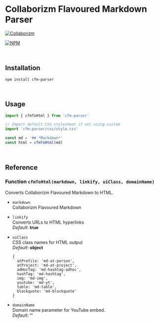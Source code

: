 # Collaborizm Flavoured Markdown Parser

[![Collaborizm](https://img.shields.io/badge/Collaborizm-Join%20now-blue.svg)](https://www.collaborizm.com/)   

[![NPM](https://nodei.co/npm/cfm-parser.png?mini=true)](https://nodei.co/npm/cfm-parser)


&nbsp;

## Installation
```
npm install cfm-parser
```

&nbsp;

## Usage

```js
import { cfmToHtml } from 'cfm-parser'

// Import default CSS stylesheet if not using custom
import 'cfm-parser/css/style.css'

const md = '## *Markdown*'
const html = cfmToHtml(md)
```

&nbsp;

## Reference
### Function `cfmToHtml(markdown, linkify, uiClass, domainName)`
Converts Collaborizm Flavoured Markdown to HTML.    

* `markdown`    
  Collaborizm Flavoured Markdown

* `linkify`    
  Converts URLs to HTML hyperlinks    
  *Default*: **true**    


* `uiClass`    
  CSS class names for HTML output    
  *Default*: **object**    
  ```
  {
    atProfile: 'md-at-person',
    atProject: 'md-at-project',
    adHocTag: 'md-hashtag-adhoc',
    hashTag: 'md-hashtag',
    img: 'md-img',
    youtube: 'md-yt',
    table: 'md-table',
    blockquote: 'md-blockquote'
  }
  ```

* `domainName`    
  Domain name parameter for YouTube embed.    
  *Default*: **''**    
